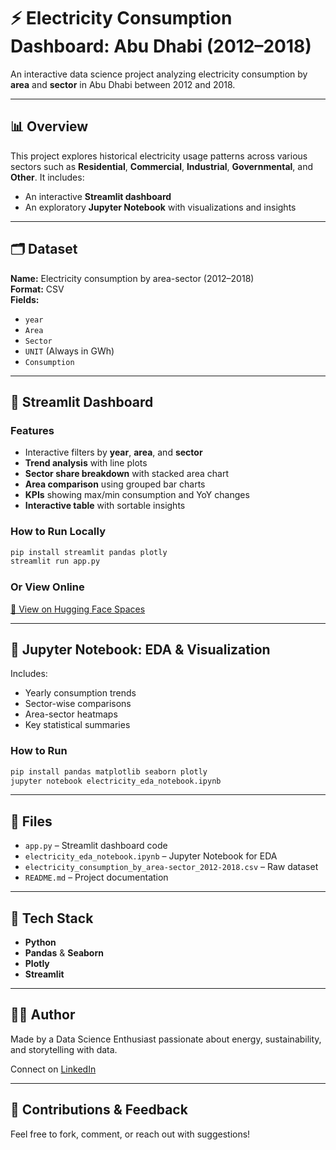 # ⚡ Electricity Consumption Dashboard: Abu Dhabi (2012–2018)

An interactive data science project analyzing electricity consumption by **area** and **sector** in Abu Dhabi between 2012 and 2018.

---

## 📊 Overview

This project explores historical electricity usage patterns across various sectors such as **Residential**, **Commercial**, **Industrial**, **Governmental**, and **Other**. It includes:

- An interactive **Streamlit dashboard**  
- An exploratory **Jupyter Notebook** with visualizations and insights

---

## 🗂 Dataset

**Name:** Electricity consumption by area-sector (2012–2018)  
**Format:** CSV  
**Fields:**

- `year`  
- `Area`  
- `Sector`  
- `UNIT` (Always in GWh)  
- `Consumption`

---

## 🚀 Streamlit Dashboard

### Features

- Interactive filters by **year**, **area**, and **sector**  
- **Trend analysis** with line plots  
- **Sector share breakdown** with stacked area chart  
- **Area comparison** using grouped bar charts  
- **KPIs** showing max/min consumption and YoY changes  
- **Interactive table** with sortable insights

### How to Run Locally

```bash
pip install streamlit pandas plotly
streamlit run app.py
```

### Or View Online

[🔗 View on Hugging Face Spaces](https://huggingface.co/spaces/abdulkarim-suleiman/electricity-consumption-dashboard)

---

## 📓 Jupyter Notebook: EDA & Visualization

Includes:

- Yearly consumption trends  
- Sector-wise comparisons  
- Area-sector heatmaps  
- Key statistical summaries

### How to Run

```bash
pip install pandas matplotlib seaborn plotly
jupyter notebook electricity_eda_notebook.ipynb
```

---

## 📁 Files

- `app.py` – Streamlit dashboard code  
- `electricity_eda_notebook.ipynb` – Jupyter Notebook for EDA  
- `electricity_consumption_by_area-sector_2012-2018.csv` – Raw dataset  
- `README.md` – Project documentation

---

## 🧰 Tech Stack

- **Python**  
- **Pandas** & **Seaborn**  
- **Plotly**  
- **Streamlit**

---

## 👨‍💻 Author

Made by a Data Science Enthusiast passionate about energy, sustainability, and storytelling with data.

Connect on [LinkedIn](https://linkedin.com/in/abdulkarim-suleiman-a6956014b)

---

## 🙌 Contributions & Feedback

Feel free to fork, comment, or reach out with suggestions!
